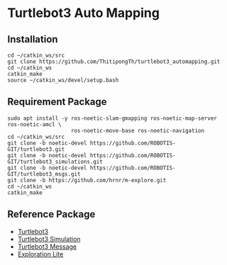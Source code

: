 # Turtlebot3 Auto Mapping
## Installation
```
cd ~/catkin_ws/src
git clone https://github.com/ThitipongTh/turtlebot3_automapping.git
cd ~/catkin_ws
catkin_make
source ~/catkin_ws/devel/setup.bash
```
## Requirement Package
```
sudo apt install -y ros-noetic-slam-gmapping ros-noetic-map-server ros-noetic-amcl \
                    ros-noetic-move-base ros-noetic-navigation
cd ~/catkin_ws/src
git clone -b noetic-devel https://github.com/ROBOTIS-GIT/turtlebot3.git
git clone -b noetic-devel https://github.com/ROBOTIS-GIT/turtlebot3_simulations.git
git clone -b noetic-devel https://github.com/ROBOTIS-GIT/turtlebot3_msgs.git
git clone -b https://github.com/hrnr/m-explore.git
cd ~/catkin_ws
catkin_make
```
## Reference Package
- [Turtlebot3](https://github.com/ROBOTIS-GIT/turtlebot3)
- [Turtlebot3 Simulation](ttps://github.com/ROBOTIS-GIT/turtlebot3_simulations)
- [Turtlebot3 Message](https://github.com/ROBOTIS-GIT/turtlebot3_msgs)
- [Exploration Lite](https://github.com/hrnr/m-explore)